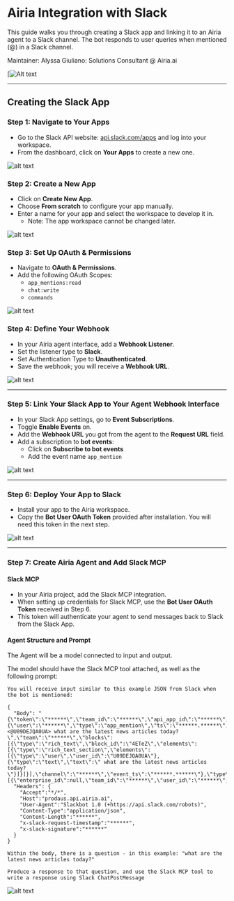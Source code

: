# Airia Integration with Slack
  
This guide walks you through creating a Slack app and linking it to an Airia agent to a Slack channel. The bot responds to user queries when mentioned (@) in a Slack channel.


Maintainer: Alyssa Giuliano: Solutions Consultant @ Airia.ai

[![Alt text](https://www.loom.com/share/ee030e45e3bb4afea20d67da357cc2cb)
  
---

## Creating the Slack App

### Step 1: Navigate to Your Apps
- Go to the Slack API website: [api.slack.com/apps](https://api.slack.com/apps) and log into your workspace.
- From the dashboard, click on **Your Apps** to create a new one.

![alt text](/images/image.png)

### Step 2: Create a New App
- Click on **Create New App**.
- Choose **From scratch** to configure your app manually.
- Enter a name for your app and select the workspace to develop it in.
    - Note: The app workspace cannot be changed later.

![alt text](/images/image-2.png)

### Step 3: Set Up OAuth & Permissions
- Navigate to **OAuth & Permissions**.
- Add the following OAuth Scopes:
  - `app_mentions:read`
  - `chat:write`
  - `commands`

![alt text](/images/image-4.png)

### Step 4: Define Your Webhook

- In your Airia agent interface, add a **Webhook Listener**.
- Set the listener type to **Slack**.
- Set Authentication Type to **Unauthenticated**.
- Save the webhook; you will receive a **Webhook URL**.

![alt text](/images/image-5.png)

---

### Step 5: Link Your Slack App to Your Agent Webhook Interface
- In your Slack App settings, go to **Event Subscriptions**.
- Toggle **Enable Events** on.
- Add the **Webhook URL** you got from the agent to the **Request URL** field.
- Add a subscription to **bot events**:
  - Click on **Subscribe to bot events**
  - Add the event name `app_mention`

![alt text](/images/image-6.png)

---

### Step 6: Deploy Your App to Slack
- Install your app to the Airia workspace.
- Copy the **Bot User OAuth Token** provided after installation. You will need this token in the next step.

![alt text](/images/image-7.png)

---

### Step 7: Create Airia Agent and Add Slack MCP 

#### Slack MCP

- In your Airia project, add the Slack MCP integration.
- When setting up credentials for Slack MCP, use the **Bot User OAuth Token** received in Step 6.
- This token will authenticate your agent to send messages back to Slack from the Slack App.

#### Agent Structure and Prompt

The Agent will be a model connected to input and output. 

The model should have the Slack MCP tool attached, as well as the following prompt:
```
You will receive input similar to this example JSON from Slack when the bot is mentioned:

{
  "Body": "{\"token\":\"******\",\"team_id\":\"******\",\"api_app_id\":\"******\",\"event\":{\"user\":\"******\",\"type\":\"app_mention\",\"ts\":\"******.******\",\"client_msg_id\":\"******\",\"text\":\"<@U09DEJQA0UA> what are the latest news articles today?\",\"team\":\"******\",\"blocks\":[{\"type\":\"rich_text\",\"block_id\":\"4ETeZ\",\"elements\":[{\"type\":\"rich_text_section\",\"elements\":[{\"type\":\"user\",\"user_id\":\"U09DEJQA0UA\"},{\"type\":\"text\",\"text\":\" what are the latest news articles today?\"}]}]}],\"channel\":\"******\",\"event_ts\":\"******.******\"},\"type\":\"event_callback\",\"event_id\":\"******\",\"event_time\":******,\"authorizations\":[{\"enterprise_id\":null,\"team_id\":\"******\",\"user_id\":\"******\",\"is_bot\":true,\"is_enterprise_install\":false}],\"is_ext_shared_channel\":false,\"event_context\":\"******\"}",
  "Headers": {
    "Accept":"*/*",
    "Host":"prodaus.api.airia.ai",
    "User-Agent":"Slackbot 1.0 (+https://api.slack.com/robots)",
    "Content-Type":"application/json",
    "Content-Length":"******",
    "x-slack-request-timestamp":"******",
    "x-slack-signature":"******"
  }
}

Within the body, there is a question - in this example: "what are the latest news articles today?"

Produce a response to that question, and use the Slack MCP tool to write a response using Slack ChatPostMessage
```

![alt text](</images/Screenshot.png>)
